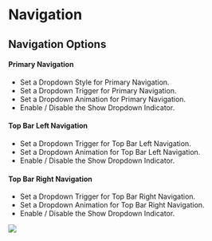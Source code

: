 # Navigation

## Navigation Options


#### Primary Navigation

* Set a Dropdown Style for Primary Navigation.
* Set a Dropdown Trigger for Primary Navigation.
* Set a Dropdown Animation for Primary Navigation.
* Enable / Disable the Show Dropdown Indicator.

#### Top Bar Left Navigation

* Set a Dropdown Trigger for Top Bar Left Navigation.
* Set a Dropdown Animation for Top Bar Left Navigation.
* Enable / Disable the Show Dropdown Indicator.

#### Top Bar Right Navigation

* Set a Dropdown Trigger for Top Bar Right Navigation.
* Set a Dropdown Animation for Top Bar Right Navigation.
* Enable / Disable the Show Dropdown Indicator.

![](http://transvelo.github.io/docs/unicase/images/theme-options-navigation.png)




